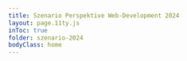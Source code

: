 ```yaml
---
title: Szenario Perspektive Web-Development 2024
layout: page.11ty.js
inToc: true
folder: szenario-2024
bodyClass: home
---
```

